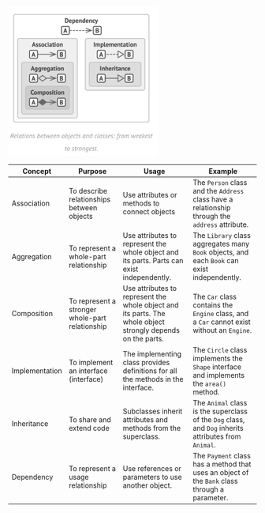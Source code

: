 ![alt tag](img.png)

| Concept        | Purpose                                         | Usage                                                                                                       | Example                                                                                               |
|----------------|-------------------------------------------------|-------------------------------------------------------------------------------------------------------------|-------------------------------------------------------------------------------------------------------|
| Association    | To describe relationships between objects       | Use attributes or methods to connect objects                                                                | The `Person` class and the `Address` class have a relationship through the `address` attribute.       |
| Aggregation    | To represent a whole-part relationship          | Use attributes to represent the whole object and its parts. Parts can exist independently.                  | The `Library` class aggregates many `Book` objects, and each `Book` can exist independently.          |
| Composition    | To represent a stronger whole-part relationship | Use attributes to represent the whole object and its parts. The whole object strongly depends on the parts. | The `Car` class contains the `Engine` class, and a `Car` cannot exist without an `Engine`.            |
| Implementation | To implement an interface (interface)           | The implementing class provides definitions for all the methods in the interface.                           | The `Circle` class implements the `Shape` interface and implements the `area()` method.               |
| Inheritance    | To share and extend code                        | Subclasses inherit attributes and methods from the superclass.                                              | The `Animal` class is the superclass of the `Dog` class, and `Dog` inherits attributes from `Animal`. |
| Dependency     | To represent a usage relationship               | Use references or parameters to use another object.                                                         | The `Payment` class has a method that uses an object of the `Bank` class through a parameter.         |
